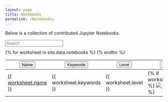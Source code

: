 ```yaml
---
layout: page
title: Notebooks
permalink: /Notebooks/
---
```

Below is a collection of contributed Jupyter Notebooks.

<div id="tableID">
<div class="row" style="margin-bottom:10px;">
    <!-- 'fuzzy-search' combines multiple search terms with AND and
    searches across all columns.  'search' uses an exact text
    search. -->
	<input type="text" class="fuzzy-search form-control" placeholder="Search" />
</div>
<table class="notebook-table">
<thead>
		<th><button type="button" class="sort" data-sort="sortName">Name<i class="caret"></i></button></th>
		<th><button type="button" class="sort" data-sort="sortKeywords">Keywords<i class="caret"></i></button></th>
		<th><button type="button" class="sort" data-sort="sortLevel">Level<i class="caret"></i></button></th>
		<th><button type="button" class="sort" data-sort="sortBinder">Binder<i class="caret"></i></button></th>
		<!-- <th><button type="button" class="sort textright" data-sort="sortAzure">Azure Notebook</button></th> -->
		<th><button type="button" class="sort textright" data-sort="sortColab">Google CoLab<i class="caret"></i></button></th>
	</thead>
    <!-- IMPORTANT, class="list" must be on tbody -->
    <tbody class="list">
{% for worksheet in site.data.notebooks %}
	<tr>
		<td class="sortName">
			<a href="{{ worksheet.url }}">
				{{ worksheet.name }}
			</a>
		</td>
		<td class="sortKeywords">
			{{ worksheet.keywords }}
		</td>
		<td class="sortLevel">
			{{ worksheet.level }}
		</td>
        <td class="sortBinder">
	{% if worksheet.binder %}
			<a href="https://mybinder.org/{{ worksheet.binder }}">
				<img src="https://mybinder.org/badge_logo.svg">
			</a>
	{% endif %}
		</td>
    <!--     <td class="sortAzure"> -->
	<!-- {% if worksheet.azure_notebook %} -->
	<!-- 		<a href="https://notebooks.azure.com/{{ worksheet.azure_notebook }}"> -->
	<!-- 			<img src="https://notebooks.azure.com/launch.svg"> -->
	<!-- 		</a> -->
	<!-- {% endif %} -->
	<!-- 	</td> -->
        <td class="sortColab">
	{% if worksheet.colab %}
			<a href="https://colab.research.google.com/{{ worksheet.colab }}">
				<img src="https://colab.research.google.com/assets/colab-badge.svg">
			</a>
	{% endif %}
		</td>
      </tr>
{% endfor %}
	</tbody>

</table>
</div>
    
<script src="//cdnjs.cloudflare.com/ajax/libs/list.js/1.5.0/list.min.js"></script>
<script type="text/javascript">
	var options = {
        valueNames: [ 'sortName', 'sortKeywords', 'sortLevel', 'sortBinder', 'sortColab'],
    };
    var contactList = new List('tableID', options);
</script>
     
